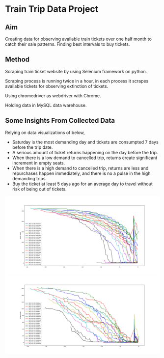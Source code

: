 # Train Trip Data Project

## Aim
Creating data for observing available train tickets over one half month to catch their sale patterns. Finding best intervals to buy tickets.

## Method
Scraping train ticket website by using Selenium framework on python.

Scraping process is running twice in a hour, in each process it scrapes available tickets for observing extinction of tickets.

Using chromedriver as webdriver with Chrome.

Holding data in MySQL data warehouse.

## Some Insights From Collected Data

Relying on data visualizations of below,
- Saturday is the most demanding day and tickets are consumpted 7 days before the trip date.
- A serious amount of ticket returns happening on the day before the trip. 
- When there is a low demand to cancelled trip, returns create significant increment in empty seats.
- When there is a high demand to cancelled trip, returns are less and repurchases happen immediately, and there is no a pulse in the high demanding trips.
-  Buy the ticket at least 5 days ago for an average day to travel without risk of being out of tickets.

![Eskisehir-Istanbul Direction 14.07 trip ticket consumption](./ReadmeMedia/TrainTicketsByDaysEst-Ist14-07.png)
![Eskisehir-Istanbul Direction 19.08 trip ticket consumption](./ReadmeMedia/TrainTicketsByDaysEskIst19-08.png)
